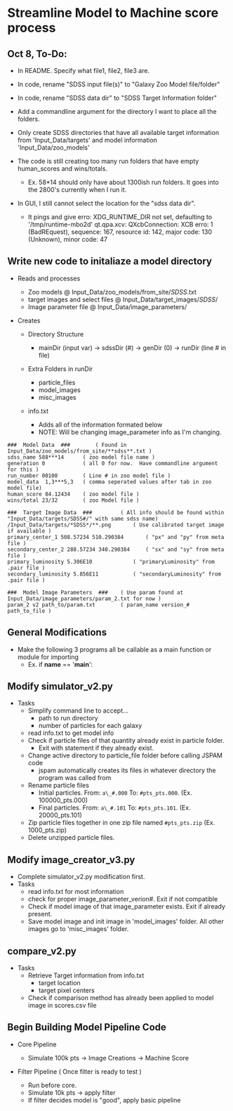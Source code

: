 # Streamline Model to Machine score process


## Oct 8, To-Do:
- In README.  Specify what file1, file2, file3 are.  

- In code, rename "SDSS input file(s)" to "Galaxy Zoo Model file/folder"
- In code, rename "SDSS data dir" to "SDSS Target Information folder"

- Add a commandline argument for the directory I want to place all the folders.

- Only create SDSS directories that have all available target information from 'Input_Data/targets' and model information 'Input_Data/zoo_models'

- The code is still creating too many run folders that have empty human_scores and wins/totals.
  - Ex.  58\*14 should only have about 1300ish run folders.  It goes into the 2800's currently when I run it. 

- In GUI, I still cannot select the location for the "sdss data dir".  
  - It pings and give erro:
	XDG_RUNTIME_DIR not set, defaulting to '/tmp/runtime-mbo2d' qt.qpa.xcv: QXcbConnection: XCB erro: 1 (BadREquest), sequence: 167, resource id: 142, major code: 130 (Unknown), minor code: 47

## Write new code to initaliaze a model directory

- Reads and processes
  - Zoo models @ Input_Data/zoo_models/from_site/*SDSS*.txt
  - target images and select files @ Input_Data/target_images/*SDSS*/
  - Image parameter file @ Input_Data/image_parameters/

- Creates

  - Directory Structure
	- mainDir (input var) -> sdssDir (#) -> genDir (0) -> runDir (line # in file)

  - Extra Folders in runDir
	- particle_files
	- model_images
	- misc_images

  - info.txt
	- Adds all of the information formated below
	- NOTE: Will be changing image_parameter info as I'm changing. 


```
###  Model Data  ### 		( Found in Input_Data/zoo_models/from_site/**sdss**.txt )
sdss_name 588***14 		( zoo model file name )
generation 0			( all 0 for now.  Have commandline argument for this )
run_number 00100		( Line # in zoo model file )
model_data 	1,3***5,3	( comma seperated values after tab in zoo model file)	
human_score 84.12434 	( zoo model file )
wins/total 23/32 		( zoo Model file ) 

###  Target Image Data  ###			( All info should be found within "Input_Data/targets/SDSS#/" with same sdss name)
/Input_Data/targets/*SDSS*/**.png 		( Use calibrated target image if available )
primary_center_1 508.57234 510.290384 		( "px" and "py" from meta file )
secondary_center_2 288.57234 340.290384 	( "sx" and "sy" from meta file )
primary_luminosity 5.306E10 			( "primaryLuminosity" from .pair file )
secondary_luminosity 5.856E11 			( "secondaryLuminosity" from  .pair file )

###  Model Image Parameters  ### 	( Use param found at Input_Data/image_parameters/param_2.txt for now )
param_2 v2 path_to/param.txt  		( param_name version_# path_to_file )

```

## General Modifications
- Make the following 3 programs all be callable as a main function or module for importing
  - Ex. if __name__ == '__main__': 

## Modify simulator_v2.py 
- Tasks
  - Simplify command line to accept...
	- path to run directory
	- number of particles for each galaxy
  - read info.txt to get model info
  - Check if particle files of that quantity already exist in particle folder.
	- Exit with statement if they already exist.
  - Change active directory to particle_file folder before calling JSPAM code
	- jspam automatically creates its files in whatever directory the program was called from
  - Rename particle files
	- Initial particles. From: `a\_#.000`  To: `#pts_pts.000`.  (Ex. 100000_pts.000)
	- Final particles.   From: `a\_#.101`  To: `#pts_pts.101`.  (Ex. 20000_pts.101)
  - Zip particle files together in one zip file named `#pts_pts.zip` (Ex. 1000_pts.zip)
  - Delete unzipped particle files.


## Modify image_creator_v3.py
- Complete simulator_v2.py modification first.
- Tasks
  - read info.txt for most information
  - check for proper image_parameter_verion#. Exit if not compatible
  - Check if model image of that image_parameter exists.  Exit if already present.
  - Save model image and init image in 'model_images' folder.  All other images go to 'misc_images' folder.


## compare_v2.py
- Tasks
  - Retrieve Target information from info.txt
	- target location
	- target pixel centers
  - Check if comparison method has already been applied to model image in scores.csv file


## Begin Building Model Pipeline Code
- Core Pipeline
  - Simulate 100k pts -> Image Creations -> Machine Score

- Filter Pipeline ( Once filter is ready to test )
  - Run before core.
  - Simulate 10k pts -> apply filter
  - If filter decides model is "good", apply basic pipeline

